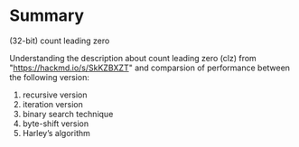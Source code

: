 # Summary
(32-bit) count leading zero

Understanding the description about count leading zero (clz) from "https://hackmd.io/s/SkKZBXZT" and comparsion of performance between the following version:

1. recursive version
2. iteration version
3. binary search technique
4. byte-shift version
5. Harley’s algorithm
